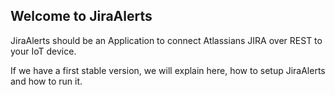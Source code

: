 ## Welcome to JiraAlerts

JiraAlerts should be an Application to connect Atlassians JIRA over REST to your IoT device.

If we have a first stable version, we will explain here, how to setup JiraAlerts and how to run it.


